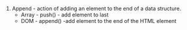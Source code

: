 1. Append - action of adding an element to the end of a data structure.
	- Array - push() - add element to last
	- DOM - append() -add element to the end of the HTML element